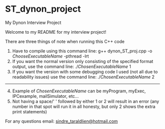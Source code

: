 # ST_dynon_project
My Dynon Interview Project

Welcome to my README for my interview project!

There are three things of note when running this C++ code

1. Have to compile using this command line: g++ dynon_ST_proj.cpp -o *ChooseExecutableName* -pthread -lrt
2. If you want the normal version only consisting of the specified format output, use the command line: ./*ChosenExecutableName* 1
3. If you want the version with some debugging code I used (not all due to readability issues) use the command line: ./*ChosenExecutableName* 2
_____________________________________________________________________________________________________________________________________________________________________________
4. Example of *ChosenExecutableName* can be myProgram, myExec, IPCexample, mailSimulator, etc...
5. Not having a space/' ' followed by either 1 or 2 will result in an error (any number in that spot will run it in all honesty, but only 2 shows the extra print statements)

For any questions email: sindre_taraldlien@hotmail.com
